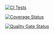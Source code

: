 [![CI Tests](https://github.com/ULL-ESIT-INF-DSI-2425/prct08-filesystem-funko-app-alu0101313313/actions/workflows/ci.yml/badge.svg)](https://github.com/ULL-ESIT-INF-DSI-2425/prct08-filesystem-funko-app-alu0101313313/actions/workflows/ci.yml)  

[![Coverage Status](https://coveralls.io/repos/github/ULL-ESIT-INF-DSI-2425/prct08-filesystem-funko-app-alu0101313313/badge.svg?branch=main)](https://coveralls.io/github/ULL-ESIT-INF-DSI-2425/prct08-filesystem-funko-app-alu0101313313?branch=main)  

[![Quality Gate Status](https://sonarcloud.io/api/project_badges/measure?project=ULL-ESIT-INF-DSI-2425_prct08-filesystem-funko-app-alu0101313313&metric=alert_status)](https://sonarcloud.io/summary/new_code?id=ULL-ESIT-INF-DSI-2425_prct08-filesystem-funko-app-alu0101313313)  